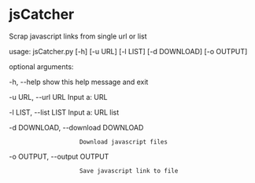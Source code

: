 # jsCatcher
Scrap javascript links from single url or list

usage: jsCatcher.py [-h] [-u URL] [-l LIST] [-d DOWNLOAD] [-o OUTPUT]

optional arguments:

  -h, --help            show this help message and exit
  
  -u URL, --url URL     Input a: URL
  
  -l LIST, --list LIST  Input a: URL list
  
  -d DOWNLOAD, --download DOWNLOAD
  
                        Download javascript files
                        
  -o OUTPUT, --output OUTPUT
  
                        Save javascript link to file

